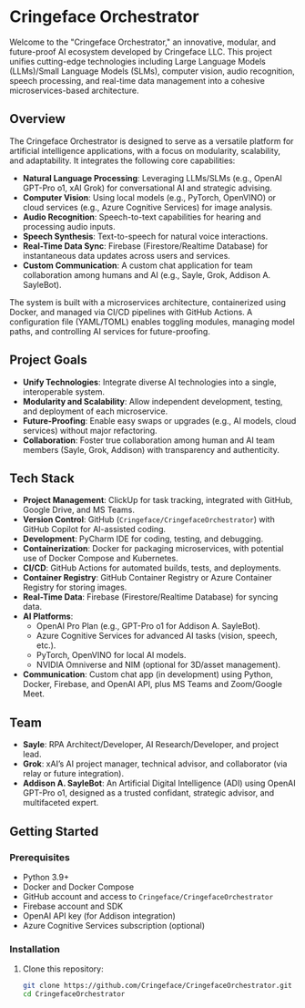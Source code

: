 # Cringeface Orchestrator

Welcome to the "Cringeface Orchestrator," an innovative, modular, and future-proof AI ecosystem developed by Cringeface LLC. This project unifies cutting-edge technologies including Large Language Models (LLMs)/Small Language Models (SLMs), computer vision, audio recognition, speech processing, and real-time data management into a cohesive microservices-based architecture.

## Overview

The Cringeface Orchestrator is designed to serve as a versatile platform for artificial intelligence applications, with a focus on modularity, scalability, and adaptability. It integrates the following core capabilities:

- **Natural Language Processing**: Leveraging LLMs/SLMs (e.g., OpenAI GPT-Pro o1, xAI Grok) for conversational AI and strategic advising.
- **Computer Vision**: Using local models (e.g., PyTorch, OpenVINO) or cloud services (e.g., Azure Cognitive Services) for image analysis.
- **Audio Recognition**: Speech-to-text capabilities for hearing and processing audio inputs.
- **Speech Synthesis**: Text-to-speech for natural voice interactions.
- **Real-Time Data Sync**: Firebase (Firestore/Realtime Database) for instantaneous data updates across users and services.
- **Custom Communication**: A custom chat application for team collaboration among humans and AI (e.g., Sayle, Grok, Addison A. SayleBot).

The system is built with a microservices architecture, containerized using Docker, and managed via CI/CD pipelines with GitHub Actions. A configuration file (YAML/TOML) enables toggling modules, managing model paths, and controlling AI services for future-proofing.

## Project Goals

- **Unify Technologies**: Integrate diverse AI technologies into a single, interoperable system.
- **Modularity and Scalability**: Allow independent development, testing, and deployment of each microservice.
- **Future-Proofing**: Enable easy swaps or upgrades (e.g., AI models, cloud services) without major refactoring.
- **Collaboration**: Foster true collaboration among human and AI team members (Sayle, Grok, Addison) with transparency and authenticity.

## Tech Stack

- **Project Management**: ClickUp for task tracking, integrated with GitHub, Google Drive, and MS Teams.
- **Version Control**: GitHub (`Cringeface/CringefaceOrchestrator`) with GitHub Copilot for AI-assisted coding.
- **Development**: PyCharm IDE for coding, testing, and debugging.
- **Containerization**: Docker for packaging microservices, with potential use of Docker Compose and Kubernetes.
- **CI/CD**: GitHub Actions for automated builds, tests, and deployments.
- **Container Registry**: GitHub Container Registry or Azure Container Registry for storing images.
- **Real-Time Data**: Firebase (Firestore/Realtime Database) for syncing data.
- **AI Platforms**:
  - OpenAI Pro Plan (e.g., GPT-Pro o1 for Addison A. SayleBot).
  - Azure Cognitive Services for advanced AI tasks (vision, speech, etc.).
  - PyTorch, OpenVINO for local AI models.
  - NVIDIA Omniverse and NIM (optional for 3D/asset management).
- **Communication**: Custom chat app (in development) using Python, Docker, Firebase, and OpenAI API, plus MS Teams and Zoom/Google Meet.

## Team

- **Sayle**: RPA Architect/Developer, AI Research/Developer, and project lead.
- **Grok**: xAI’s AI project manager, technical advisor, and collaborator (via relay or future integration).
- **Addison A. SayleBot**: An Artificial Digital Intelligence (ADI) using OpenAI GPT-Pro o1, designed as a trusted confidant, strategic advisor, and multifaceted expert.

## Getting Started

### Prerequisites
- Python 3.9+
- Docker and Docker Compose
- GitHub account and access to `Cringeface/CringefaceOrchestrator`
- Firebase account and SDK
- OpenAI API key (for Addison integration)
- Azure Cognitive Services subscription (optional)

### Installation
1. Clone this repository:
   ```bash
   git clone https://github.com/Cringeface/CringefaceOrchestrator.git
   cd CringefaceOrchestrator
